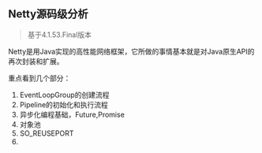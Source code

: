 ## Netty源码级分析

> 基于4.1.53.Final版本

Netty是用Java实现的高性能网络框架，它所做的事情基本就是对Java原生API的再次封装和扩展。





重点看到几个部分：

1. EventLoopGroup的创建流程
2. Pipeline的初始化和执行流程
3. 异步化编程基础，Future,Promise
4. 对象池
5. SO_REUSEPORT
6. 

